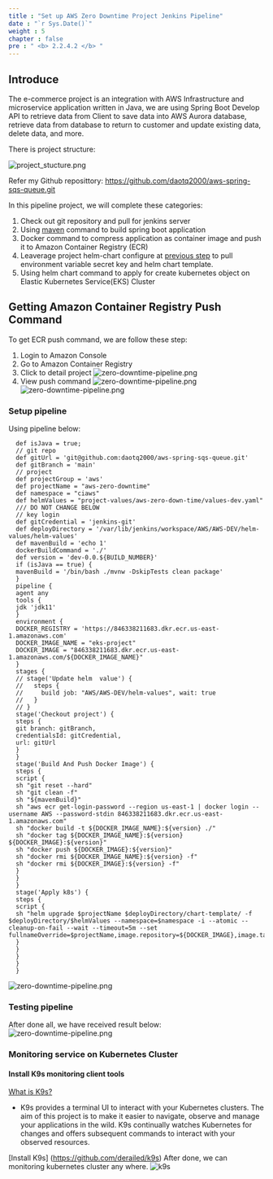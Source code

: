 ```yaml
---
title : "Set up AWS Zero Downtime Project Jenkins Pipeline"
date : "`r Sys.Date()`"
weight : 5
chapter : false
pre : " <b> 2.2.4.2 </b> "
---
```


## Introduce 
The e-commerce project is an integration with AWS Infrastructure and microservice  application written in Java, we are using Spring Boot
Develop API to retrieve data from Client to save data into AWS Aurora database, retrieve data from database to return to customer
and update existing data, delete data, and more.

There is project structure:

![project_stucture.png](/images/2.3_project/project_stucture.png)

Refer my Github reposittory: https://github.com/daotq2000/aws-spring-sqs-queue.git

In this pipeline project, we will complete these categories:

1. Check out git repository and pull for jenkins server
2. Using [maven](https://maven.apache.org/) command to build spring boot application 
2. Docker command to compress application as container image and push it to Amazon Container Registry (ECR) 
3. Leaverage project helm-chart configure at [previous step](../2.2.4.1-set-up-helmchart-project) to pull environment variable secret key and helm chart template.
4. Using helm chart command to apply for create kubernetes object on Elastic Kubernetes Service(EKS) Cluster
## Getting Amazon Container Registry Push Command
To get ECR push command, we are follow these step:
1. Login to Amazon Console
2. Go to Amazon Container Registry
3. Click to detail project
   ![zero-downtime-pipeline.png](/images/2.2-jenkins/ecr.png)
4. View push command
   ![zero-downtime-pipeline.png](/images/2.2-jenkins/view-push-command.png)
   ![zero-downtime-pipeline.png](/images/2.2-jenkins/push-command.png)
   
### Setup pipeline
Using pipeline below:

      def isJava = true;  
      // git repo
      def gitUrl = 'git@github.com:daotq2000/aws-spring-sqs-queue.git'
      def gitBranch = 'main'
      // project
      def projectGroup = 'aws'
      def projectName = "aws-zero-downtime"
      def namespace = "ciaws"
      def helmValues = "project-values/aws-zero-down-time/values-dev.yaml"
      /// DO NOT CHANGE BELOW
      // key login
      def gitCredential = 'jenkins-git'
      def deployDirectory = '/var/lib/jenkins/workspace/AWS/AWS-DEV/helm-values/helm-values'
      def mavenBuild = 'echo 1'
      dockerBuildCommand = './'
      def version = 'dev-0.0.${BUILD_NUMBER}'
      if (isJava == true) {
      mavenBuild = '/bin/bash ./mvnw -DskipTests clean package'
      }
      pipeline {
      agent any
      tools {
      jdk 'jdk11'
      }
      environment {
      DOCKER_REGISTRY = 'https://846338211683.dkr.ecr.us-east-1.amazonaws.com'
      DOCKER_IMAGE_NAME = "eks-project"
      DOCKER_IMAGE = "846338211683.dkr.ecr.us-east-1.amazonaws.com/${DOCKER_IMAGE_NAME}"
      }
      stages {
      // stage('Update helm  value') {
      //   steps {
      //     build job: "AWS/AWS-DEV/helm-values", wait: true
      //   }
      // }
      stage('Checkout project') {
      steps {
      git branch: gitBranch,
      credentialsId: gitCredential,
      url: gitUrl
      }
      }
      stage('Build And Push Docker Image') {
      steps {
      script {
      sh "git reset --hard"
      sh "git clean -f"
      sh "${mavenBuild}"
      sh "aws ecr get-login-password --region us-east-1 | docker login --username AWS --password-stdin 846338211683.dkr.ecr.us-east-1.amazonaws.com"
      sh "docker build -t ${DOCKER_IMAGE_NAME}:${version} ./"
      sh "docker tag ${DOCKER_IMAGE_NAME}:${version} ${DOCKER_IMAGE}:${version}"
      sh "docker push ${DOCKER_IMAGE}:${version}"
      sh "docker rmi ${DOCKER_IMAGE_NAME}:${version} -f"
      sh "docker rmi ${DOCKER_IMAGE}:${version} -f"
      }
      }
      }
      stage('Apply k8s') {
      steps {
      script {
      sh "helm upgrade $projectName $deployDirectory/chart-template/ -f $deployDirectory/$helmValues --namespace=$namespace -i --atomic --cleanup-on-fail --wait --timeout=5m --set fullnameOverride=$projectName,image.repository=${DOCKER_IMAGE},image.tag=${version}"
      }
      }
      }
      }
      } 
![zero-downtime-pipeline.png](/images/2.2-jenkins/zero-downtime-pipeline.png)

### Testing pipeline
After done all, we have received result below:
![zero-downtime-pipeline.png](/images/2.2-jenkins/build-success.png)

### Monitoring service on Kubernetes Cluster
#### Install K9s monitoring client tools
[What is K9s?](https://github.com/derailed/k9s)
- K9s provides a terminal UI to interact with your Kubernetes clusters. The aim of this project is to make it easier to navigate, observe and manage your applications in the wild. K9s continually watches Kubernetes for changes and offers subsequent commands to interact with your observed resources.

[Install K9s] (https://github.com/derailed/k9s)
After done, we can monitoring kubernetes cluster any where.
![k9s](/images/2.3_project/k9s.png)

